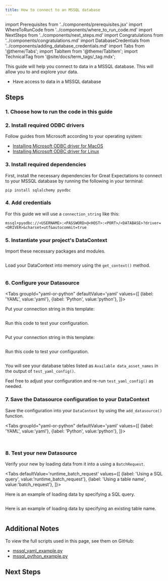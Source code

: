 ```yaml
---
title: How to connect to an MSSQL database
---
```

import Prerequisites from '../components/prerequisites.jsx'
import WhereToRunCode from '../components/where_to_run_code.md'
import NextSteps from '../components/next_steps.md'
import Congratulations from '../components/congratulations.md'
import DatabaseCredentials from '../components/adding_database_credentials.md'
import Tabs from '@theme/Tabs';
import TabItem from '@theme/TabItem';
import TechnicalTag from '@site/docs/term_tags/_tag.mdx';

This guide will help you connect to data in a MSSQL database.
This will allow you to <TechnicalTag tag="validation" text="Validate" /> and explore your data.

<Prerequisites>

- Have access to data in a MSSQL database

</Prerequisites>

## Steps

### 1. Choose how to run the code in this guide

<WhereToRunCode />

### 2. Install required ODBC drivers

Follow guides from Microsoft according to your operating system:

- [Installing Microsoft ODBC driver for MacOS](https://docs.microsoft.com/en-us/sql/connect/odbc/linux-mac/install-microsoft-odbc-driver-sql-server-macos)
- [Installing Microsoft ODBC driver for Linux](https://docs.microsoft.com/en-us/sql/connect/odbc/linux-mac/installing-the-microsoft-odbc-driver-for-sql-server)

### 3. Install required dependencies

First, install the necessary dependencies for Great Expectations to connect to your MSSQL database by running the following in your terminal:

```console
pip install sqlalchemy pyodbc
```

### 4. Add credentials

<DatabaseCredentials />

For this guide we will use a `connection_string` like this:

```
mssql+pyodbc://<USERNAME>:<PASSWORD>@<HOST>:<PORT>/<DATABASE>?driver=<DRIVER>&charset=utf&autocommit=true
```

### 5. Instantiate your project's DataContext

Import these necessary packages and modules.

```python file=../../../../tests/integration/docusaurus/connecting_to_your_data/database/mssql_yaml_example.py#L3-L6
```

Load your DataContext into memory using the `get_context()` method.

```python file=../../../../tests/integration/docusaurus/connecting_to_your_data/database/mssql_yaml_example.py#L20
```

### 6. Configure your Datasource

<Tabs
  groupId="yaml-or-python"
  defaultValue='yaml'
  values={[
  {label: 'YAML', value:'yaml'},
  {label: 'Python', value:'python'},
  ]}>

<TabItem value="yaml">

Put your connection string in this template:

```python file=../../../../tests/integration/docusaurus/connecting_to_your_data/database/mssql_yaml_example.py#L22-L36
```

Run this code to test your configuration.

```python file=../../../../tests/integration/docusaurus/connecting_to_your_data/database/mssql_yaml_example.py#L45
```

</TabItem>

<TabItem value="python">

Put your connection string in this template:

```python file=../../../../tests/integration/docusaurus/connecting_to_your_data/database/mssql_python_example.py#L22-L39
```

Run this code to test your configuration.

```python file=../../../../tests/integration/docusaurus/connecting_to_your_data/database/mssql_python_example.py#L45
```

</TabItem>

</Tabs>

You will see your database tables listed as `Available data_asset_names` in the output of `test_yaml_config()`.

Feel free to adjust your configuration and re-run `test_yaml_config()` as needed.

### 7. Save the Datasource configuration to your DataContext

Save the configuration into your `DataContext` by using the `add_datasource()` function.

<Tabs
  groupId="yaml-or-python"
  defaultValue='yaml'
  values={[
  {label: 'YAML', value:'yaml'},
  {label: 'Python', value:'python'},
  ]}>

<TabItem value="yaml">

```python file=../../../../tests/integration/docusaurus/connecting_to_your_data/database/mssql_yaml_example.py#L47
```

</TabItem>

<TabItem value="python">

```python file=../../../../tests/integration/docusaurus/connecting_to_your_data/database/mssql_python_example.py#L47
```

</TabItem>

</Tabs>

### 8. Test your new Datasource

Verify your new <TechnicalTag tag="datasource" text="Datasource" /> by loading data from it into a <TechnicalTag tag="validator" text="Validator" /> using a `BatchRequest`.

<Tabs
  defaultValue='runtime_batch_request'
  values={[
  {label: 'Using a SQL query', value:'runtime_batch_request'},
  {label: 'Using a table name', value:'batch_request'},
  ]}>

<TabItem value="runtime_batch_request">

Here is an example of loading data by specifying a SQL query.

```python file=../../../../tests/integration/docusaurus/connecting_to_your_data/database/mssql_yaml_example.py#L50-L63
```

</TabItem>

<TabItem value="batch_request">

Here is an example of loading data by specifying an existing table name.

```python file=../../../../tests/integration/docusaurus/connecting_to_your_data/database/mssql_yaml_example.py#L69-L80
```

</TabItem>

</Tabs>

<Congratulations />

## Additional Notes

To view the full scripts used in this page, see them on GitHub:

- [mssql_yaml_example.py](https://github.com/great-expectations/great_expectations/blob/develop/tests/integration/docusaurus/connecting_to_your_data/database/mssql_yaml_example.py)
- [mssql_python_example.py](https://github.com/great-expectations/great_expectations/blob/develop/tests/integration/docusaurus/connecting_to_your_data/database/mssql_python_example.py)

## Next Steps

<NextSteps />
